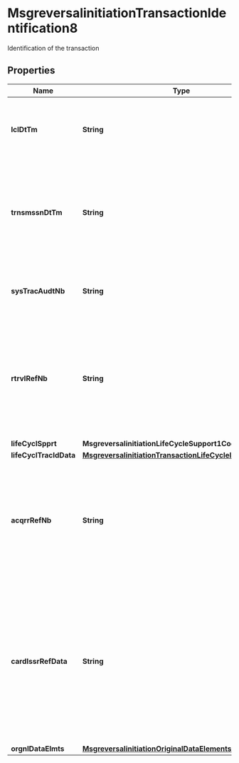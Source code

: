 

# MsgreversalinitiationTransactionIdentification8

Identification of the transaction

## Properties

| Name | Type | Description | Notes |
|------------ | ------------- | ------------- | -------------|
|**lclDtTm** | **String** | The local date and time at which the transaction took place at the point of interaction. |  [optional] |
|**trnsmssnDtTm** | **String** | The date and time that the message was sent to the Mastercard Switch Platform, expressed in Coordinated Universal Time (UTC). |  [optional] |
|**sysTracAudtNb** | **String** | An identifier of the transaction assigned by the message originator. |  [optional] |
|**rtrvlRefNb** | **String** | An identifier of the transaction source document generated by the system retaining it, such as a receipt in an acceptor point-of-sale system. |  [optional] |
|**lifeCyclSpprt** | **MsgreversalinitiationLifeCycleSupport1Code** |  |  [optional] |
|**lifeCyclTracIdData** | [**MsgreversalinitiationTransactionLifeCycleIdentification1**](MsgreversalinitiationTransactionLifeCycleIdentification1.md) |  |  [optional] |
|**acqrrRefNb** | **String** | Data supplied by an acquirer to assist in identifying a transaction (for example, for researching retrievals and chargebacks).  ISO 8583:2003 bit 31 |  [optional] |
|**cardIssrRefData** | **String** | Data supplied by Visa for authorization initiation or incremental authorization. The Acquirer can pass Card Issuer Reference Data from a previous authorization response (Visa only) for incremental authorization purposes. |  [optional] |
|**orgnlDataElmts** | [**MsgreversalinitiationOriginalDataElements1**](MsgreversalinitiationOriginalDataElements1.md) |  |  [optional] |



